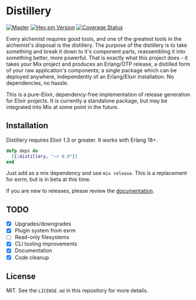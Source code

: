 # Distillery

[![Master](https://travis-ci.org/bitwalker/distillery.svg?branch=master)](https://travis-ci.org/bitwalker/distillery)
[![Hex.pm Version](http://img.shields.io/hexpm/v/distillery.svg?style=flat)](https://hex.pm/packages/distillery)
[![Coverage Status](https://coveralls.io/repos/github/bitwalker/distillery/badge.svg?branch=master)](https://coveralls.io/github/bitwalker/distillery?branch=master)

Every alchemist requires good tools, and one of the greatest tools in the alchemist's disposal
is the distillery. The purpose of the distillery is to take something and break it down to it's
component parts, reassembling it into something better, more powerful. That is exactly
what this project does - it takes your Mix project and produces an Erlang/OTP release, a
distilled form of your raw application's components; a single package which can be deployed anywhere,
independently of an Erlang/Elixir installation. No dependencies, no hassle.

This is a pure-Elixir, dependency-free implementation of release generation for Elixir projects.
It is currently a standalone package, but may be integrated into Mix at some point in the future.

## Installation

Distillery requires Elixir 1.3 or greater. It works with Erlang 18+.

```elixir
defp deps do
  [{:distillery, "~> 0.9"}]
end
```

Just add as a mix dependency and use `mix release`. This is a replacement for exrm, but is in beta at this time.

If you are new to releases, please review the [documentation](https://hexdocs.pm/distillery).

## TODO

- [x] Upgrades/downgrades
- [x] Plugin system from exrm
- [ ] Read-only filesystems
- [x] CLI tooling improvements
- [x] Documentation
- [x] Code cleanup

## License

MIT. See the `LICENSE.md` in this repository for more details.
